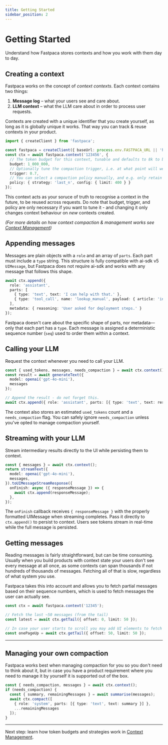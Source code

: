 ```yaml
---
title: Getting Started
sidebar_position: 2
---
```


# Getting Started

Understand how Fastpaca stores contexts and how you work with them day to day.

## Creating a context

Fastpaca works on the concept of *context contexts*. Each context contains two things:

1. **Message log** – what your users see and care about.
2. **LLM context** – what the LLM care about in order to process user requests.

Contexts are created with a unique identifier that you create yourself, as long as it is globally unique it works. That way you can track & reuse contexts in your product.

```typescript
import { createClient } from 'fastpaca';

const fastpaca = createClient({ baseUrl: process.env.FASTPACA_URL || 'http://localhost:4000/v1' });
const ctx = await fastpaca.context('123456', {
  // The token budget for this context, tunable and defaults to 8k to be conservative.
  budget: 1_000_000,
  // Optionally tune the compaction trigger, i.e. at what point will we trigger compaction.
  trigger: 0.7,
  // You can select a compaction policy manually, and e.g. only retain 400 messages.
  policy: { strategy: 'last_n', config: { limit: 400 } }
});
```

This context acts as your soruce of truth to recognise a context in the future, to be reused across requests. Do note that budget, trigger, and policy are only necessary if you want to tune it - and changing it only changes context behaviour on _new_ contexts created.

*(For more details on how context compaction & management works see [Context Management](./context-management.md))*

## Appending messages

Messages are plain objects with a `role` and an array of `parts`. Each part must include a `type` string. This structure is fully compatible with ai-sdk v5 `UIMessage`, but Fastpaca does not require ai-sdk and works with any message that follows this shape.

```typescript
await ctx.append({
  role: 'assistant',
  parts: [
    { type: 'text', text: 'I can help with that.' },
    { type: 'tool_call', name: 'lookup_manual', payload: { article: 'installing' } }
  ],
  metadata: { reasoning: 'User asked for deployment steps.' }
});
```

Fastpaca doesn't care about the specific shape of parts, nor metadata—only that each part has a `type`. Each message is assigned a deterministic sequence number (`seq`) used to order them within a context.

## Calling your LLM

Request the context whenever you need to call your LLM.

```typescript
const { used_tokens, messages, needs_compaction } = await ctx.context();
const result = await generateText({
  model: openai('gpt-4o-mini'),
  messages
});

// Append the result - do not forget this.
await ctx.append({ role: 'assistant', parts: [{ type: 'text', text: result.text }] });
```

The context also stores an estimated `used_tokens` count and a `needs_compaction` flag. You can safely ignore `needs_compaction` unless you've opted to manage compaction yourself.

## Streaming with your LLM

Stream intermediary results directly to the UI while persisting them to context.

```typescript
const { messages } = await ctx.context();
return streamText({
  model: openai('gpt-4o-mini'),
  messages,
}).toUIMessageStreamResponse({
  onFinish: async ({ responseMessage }) => {
    await ctx.append(responseMessage);
  },
});
```

The `onFinish` callback receives `{ responseMessage }` with the properly formatted UIMessage when streaming completes. Pass it directly to `ctx.append()` to persist to context. Users see tokens stream in real-time while the full message is persisted.

## Getting messages

Reading messages is fairly straightforward, but can be time consuming. Usually when you build products with context state your users don't see every message at all once, as some contexts can span thousands if not hundreds of thousands of messages. Fetching all of that is slow, regardless of what system you use.

Fastpaca takes this into account and allows you to fetch partial messages based on their sequence numbers, which is used to fetch messages the user can actually see.

```typescript
const ctx = await fastpaca.context('12345');

// Fetch the last ~50 messages (from the tail)
const latest = await ctx.getTail({ offset: 0, limit: 50 });

// In case your user starts to scroll you may add UI elements to fetch more
const onePageUp = await ctx.getTail({ offset: 50, limit: 50 });
```

---

## Managing your own compaction

Fastpaca works best when managing compaction for you so you don't need to think about it, but in case you have a product requirement where you need to manage it by yourself it is supported out of the box.

```typescript
const { needs_compaction, messages } = await ctx.context();
if (needs_compaction) {
  const { summary, remainingMessages } = await summarise(messages);
  await ctx.compact([
    { role: 'system', parts: [{ type: 'text', text: summary }] },
    ...remainingMessages
  ]);
}
```

---

Next step: learn how token budgets and strategies work in [Context Management](./context-management.md).
